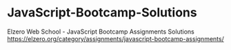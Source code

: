 # JavaScript-Bootcamp-Solutions
Elzero Web School - JavaScript Bootcamp Assignments Solutions
https://elzero.org/category/assignments/javascript-bootcamp-assignments/

